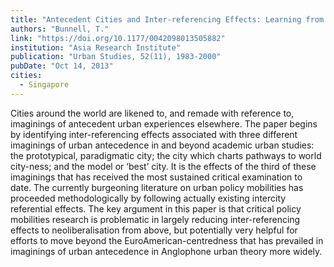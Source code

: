 ```yaml
---
title: "Antecedent Cities and Inter-referencing Effects: Learning from and Extending Beyond Critiques of Neoliberalisation"
authors: "Bunnell, T."
link: "https://doi.org/10.1177/0042098013505882"
institution: "Asia Research Institute"
publication: "Urban Studies, 52(11), 1983-2000"
pubDate: "Oct 14, 2013"
cities:
  - Singapore
---
```


Cities around the world are likened to, and remade with reference to, imaginings of antecedent urban experiences elsewhere. The paper begins by identifying inter-referencing effects associated with three different imaginings of urban antecedence in and beyond academic urban studies: the prototypical, paradigmatic city; the city which charts pathways to world city-ness; and the model or ‘best’ city. It is the effects of the third of these imaginings that has received the most sustained critical examination to date. The currently burgeoning literature on urban policy mobilities has proceeded methodologically by following actually existing intercity referential effects. The key argument in this paper is that critical policy mobilities research is problematic in largely reducing inter-referencing effects to neoliberalisation from above, but potentially very helpful for efforts to move beyond the EuroAmerican-centredness that has prevailed in imaginings of urban antecedence in Anglophone urban theory more widely.
